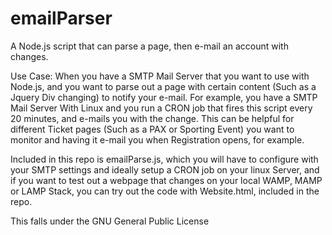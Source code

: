 # emailParser
A Node.js script that can parse a page, then e-mail an account with changes.

Use Case: When you have a SMTP Mail Server that you want to use with Node.js, and you want to parse out a page with certain content (Such as a Jquery Div changing) to notify your e-mail. For example,
you have a SMTP Mail Server With Linux and you run a CRON job that fires this script every 20 minutes, and e-mails you with the change. This can be helpful for different Ticket pages (Such as a PAX or Sporting Event)
you want to monitor and having it e-mail you when Registration opens, for example.

Included in this repo is emailParse.js, which you will have to configure with your SMTP settings and ideally setup a CRON job on your linux Server, and if you want to test out a webpage
that changes on your local WAMP, MAMP or LAMP Stack, you can try out the code with Website.html, included in the repo.

This falls under the GNU General Public License